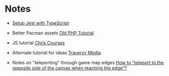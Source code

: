 # Notes

- [Setup Jest with TypeScript](https://itnext.io/testing-with-jest-in-typescript-cc1cd0095421)

- Better Pacman assets [Old PHP Tutorial](https://www.sourcecodester.com/javascript/15146/classic-pacman-game-using-javascript-free-source-code.html)

- JS tutorial [Chris Courses](https://www.youtube.com/watch?v=5IMXpp3rohQ&ab_channel=ChrisCourses)
- Alternate tutorial for ideas [Traversy Media](https://www.youtube.com/watch?v=YBtzzVwrTeE&ab_channel=TraversyMedia)

- Notes on "teleporting" through game map edges [How to "teleport to the opposite side of the canvas when reaching the edge"?](https://forum.processing.org/two/discussion/19329/#Comment_80234)
